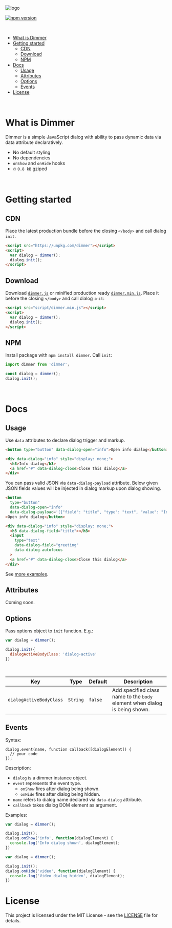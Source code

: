 ![logo](logo.svg)

[![npm version](https://img.shields.io/npm/v/dimmer.svg)](https://www.npmjs.com/package/dimmer)

<br />

* [What is Dimmer](#what-is-cocktail)
* [Getting started](#getting-started)
  * [CDN](#cdn)
  * [Download](#download)
  * [NPM](#npm)
* [Docs](#docs)
  * [Usage](#usage)
  * [Attributes](#attributes)
  * [Options](#options)
  * [Events](#events)
* [License](#license)

<br />

# What is Dimmer

Dimmer is a simple JavaScript dialog with ability to pass dynamic data via data attribute declaratively.

- No default styling
- No dependencies
- `onShow` and `onHide` hooks
- 🔥 `0.8 kB` gziped

<br />

# Getting started

## CDN

Place the latest production bundle before the closing `</body>` and call dialog `init`.
```html
<script src="https://unpkg.com/dimmer"></script>
<script>
  var dialog = dimmer();
  dialog.init();
</script>
```
## Download
Download [`dimmer.js`](https://raw.githubusercontent.com/lyutkin/dimmer/master/dist/dimmer.js) or minified production ready [`dimmer.min.js`](https://raw.githubusercontent.com/lyutkin/dimmer/master/dist/dimmer.min.js). Place it before the closing `</body>` and call dialog `init`:
```html
<script src="script/dimmer.min.js"></script>
<script>
  var dialog = dimmer();
  dialog.init();
</script>
```

## NPM
Install package with `npm install dimmer`. Call `init`:
```javascript
import dimmer from 'dimmer';

const dialog = dimmer();
dialog.init();
```

<br />

# Docs

## Usage

Use `data` attributes to declare dialog trigger and markup.
```html
<button type="button" data-dialog-open="info">Open info dialog</button>

<div data-dialog="info" style="display: none;">
  <h3>Info dialog</h3>
  <a href="#" data-dialog-close>Close this dialog</a>
</div>
```

You can pass valid JSON via `data-dialog-payload` attribute. Below given JSON fields values will be injected in dialog markup upon dialog showing.
```html
<button
  type="button"
  data-dialog-open="info"
  data-dialog-payload='[{"field": "title", "type": "text", "value": "Info"}, {"field": "greeting", "type": "value", "value": "Hello"}]'
>Open info dialog</button>

<div data-dialog="info" style="display: none;">
  <h3 data-dialog-field="title"></h3>
  <input
    type="text"
    data-dialog-field="greeting"
    data-dialog-autofocus
  >
  <a href="#" data-dialog-close>Close this dialog</a>
</div>
```

See [more examples](https://lyutkin.github.io/dimmer).

## Attributes

Coming soon.

## Options

Pass options object to `init` function. E.g.:
```javascript
var dialog = dimmer();

dialog.init({
  dialogActiveBodyClass: 'dialog-active'
})
```

<br />

| Key  | Type  | Default | Description |
| - | - | - | - |
| `dialogActiveBodyClass` | `String` | `false` | Add specified class name to the `body` element when dialog is being shown. |

## Events

Syntax:
```
dialog.event(name, function callback([dialogElement]) {
  // your code
});
```

Description:
- `dialog` is a dimmer instance object.
- `event` represents the event type.
  - `onShow` fires after dialog being shown.
  - `onHide` fires after dialog being hidden.
- `name` refers to dialog name declared via `data-dialog` attribute.
- `callback` takes dialog DOM element as argument.

Examples:
```javascript
var dialog = dimmer();

dialog.init();
dialog.onShow('info', function(dialogElement) {
  console.log('Info dialog shown', dialogElement);
})
```

```javascript
var dialog = dimmer();

dialog.init();
dialog.onHide('video', function(dialogElement) {
  console.log('Video dialog hidden', dialogElement);
})
```

# License

This project is licensed under the MIT License - see the [LICENSE](LICENSE) file for details.
